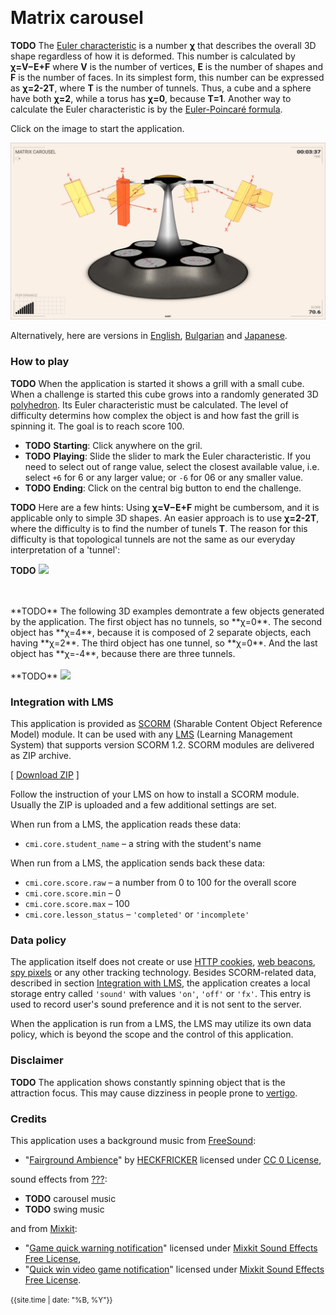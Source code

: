 &nbsp;
# Matrix carousel

**TODO** The [Euler characteristic](https://en.wikipedia.org/wiki/Euler_characteristic) is a number **&#967;** that describes the overall 3D shape regardless of how it is deformed. This number is calculated by **&#967;=V−E+F** where **V** is the number of vertices, **E** is the number of shapes and **F** is the number of faces. In its simplest form, this number can be expressed as **&#967;=2-2T**, where **T** is the number of tunnels. Thus, a cube and a sphere have both **&#967;=2**, while a torus has **&#967;=0**, because **T=1**. Another way to calculate the Euler characteristic is by the [Euler-Poincaré formula](https://pages.mtu.edu/~shene/COURSES/cs3621/NOTES/model/euler.html).

Click on the image to start the application.

[<img src="docs/snapshot.jpg">](matrix-carousel.html)

Alternatively, here are versions in [English](matrix-carousel.html?lang=en), [Bulgarian](matrix-carousel.html?lang=bg) and [Japanese](matrix-carousel.html?lang=jp).

### How to play

**TODO** When the application is started it shows a grill with a small cube. When a challenge is started this cube grows into a randomly generated 3D [polyhedron](https://en.wikipedia.org/wiki/Polyhedron). Its Euler characteristic must be calculated. The level of difficulty determins how complex the object is and how fast the grill is spinning it. The goal is to reach score 100. 

- **TODO** **Starting**: Click anywhere on the gril.
- **TODO** **Playing**:  Slide the slider to mark the Euler characteristic. If you need to select out of range value, select the closest available value, i.e. select `+6` for 6 or any larger value; or `-6` for 06 or any smaller value.
- **TODO** **Ending**: Click on the central big button to end the challenge.

**TODO** Here are a few hints: Using **&#967;=V−E+F** might be cumbersom, and it is applicable only to simple 3D shapes. An easier approach is to use **&#967;=2-2T**, where the difficulty is to find the number of tunels **T**. The reason for this difficulty is that topological tunnels are not the same as our everyday interpretation of a 'tunnel':

**TODO** <img src="docs/tunnels.png">

<br>
<br>
**TODO** The following 3D examples demontrate a few objects generated by the application. The first object has no tunnels, so **&#967;=0**. The second object has **&#967;=4**, because it is composed of 2 separate objects, each having **&#967;=2**. The third object has one tunnel, so **&#967;=0**. And the last object has **&#967;=-4**, because there are three tunnels. 
<br>
<br>
**TODO** <img src="docs/examples.jpg">



### Integration with LMS

This application is provided as [SCORM](https://scorm.com/scorm-explained/one-minute-scorm-overview/) (Sharable Content Object Reference Model) module. It can be used with any [LMS](https://en.wikipedia.org/wiki/Learning_management_system) (Learning Management System) that supports version SCORM 1.2. SCORM modules are delivered as ZIP archive.

[ [Download ZIP](../../bin/matrix-carousel.zip) ]

Follow the instruction of your LMS on how to install a SCORM module. Usually the ZIP is uploaded and a few additional settings are set.

When run from a LMS, the application reads these data:
- `cmi.core.student_name` &ndash; a string with the student's name

When run from a LMS, the application sends back these data:

- `cmi.core.score.raw` &ndash; a number from 0 to 100 for the overall score
- `cmi.core.score.min` &ndash; 0
- `cmi.core.score.max` &ndash; 100
- `cmi.core.lesson_status` &ndash; `'completed'` or `'incomplete'`

### Data policy

The application itself does not create or use [HTTP cookies](https://developer.mozilla.org/en-US/docs/Web/HTTP/Cookies), [web beacons](https://en.wikipedia.org/wiki/Web_beacon), [spy pixels](https://en.wikipedia.org/wiki/Spy_pixel) or any other tracking technology. Besides SCORM-related data, described in section [Integration with LMS](#integration-with-lms), the application creates a local storage entry called `'sound'` with values `'on'`, `'off'` or `'fx'`. This entry is used to record user's sound preference and it is not sent to the server.

When the application is run from a LMS, the LMS may utilize its own data policy, which is beyond the scope and the control of this application.

### Disclaimer

**TODO** The application shows constantly spinning object that is the attraction focus. This may cause dizziness in people prone to [vertigo](https://en.wikipedia.org/wiki/Vertigo).

### Credits

This application uses a background music from [FreeSound](https://freesound.org):

- "[Fairground Ambience](https://freesound.org/people/HECKFRICKER/sounds/635159/)" by [HECKFRICKER](https://freesound.org/people/HECKFRICKER/) licensed under [CC 0 License](http://creativecommons.org/publicdomain/zero/1.0/),

sound effects from [???](??):

- **TODO** carousel music
- **TODO** swing music

and from [Mixkit](https://mixkit.co/):

- "[Game quick warning notification](https://mixkit.co/free-sound-effects/click/)" licensed under [Mixkit Sound Effects Free License](https://mixkit.co/license/#sfxFree),
- "[Quick win video game notification](https://mixkit.co/free-sound-effects/click/)" licensed under [Mixkit Sound Effects Free License](https://mixkit.co/license/#sfxFree).


	
<small>{{site.time | date: "%B, %Y"}}</small>